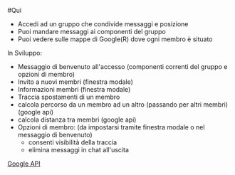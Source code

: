 #Qui

* Accedi ad un gruppo che condivide messaggi e posizione
* Puoi mandare messaggi ai componenti del gruppo
* Puoi vedere sulle mappe di Google(R) dove ogni membro è situato


In Sviluppo:
* Messaggio di benvenuto all'accesso (componenti correnti del gruppo e opzioni di membro)
* Invito a nuovi membri (finestra modale)
* Informazioni membri (finestra modale)
* Traccia spostamenti di un membro  
* calcola percorso da un membro ad un altro (passando per altri membri) (google api)
* calcola distanza tra membri (google api)
* Opzioni di membro: (da impostarsi tramite finestra modale o nel messaggio di benvenuto) 
  * consenti visibilità della traccia
  * elimina messaggi in chat all'uscita

[Google API](https://developers.google.com/maps/documentation/javascript/tutorial "Google Maps JavaScript API")
